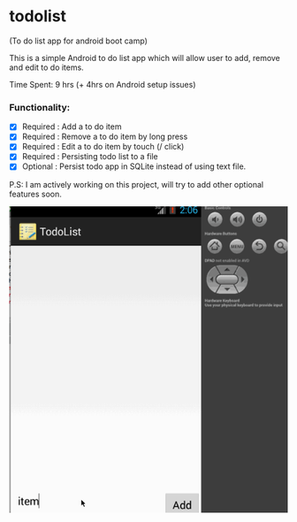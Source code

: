 todolist
========

(To do list app for android boot camp)

This is a simple Android to do list app which will allow user to add, remove and edit to do items.

Time Spent: 9 hrs (+ 4hrs on Android setup issues)
 
### Functionality:
  - [x] Required : Add a to do item
  - [x] Required : Remove a to do item by long press
  - [x] Required : Edit a to do item by touch (/ click)
  - [x] Required : Persisting todo list to a file 
  - [x] Optional : Persist todo app in SQLite instead of using text file.

P.S:
 I am actively working on this project, will try to add other optional features soon.

![images/todolist.gif](images/todolist.gif)
